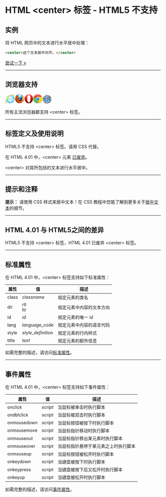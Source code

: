 # HTML &lt;center&gt; 标签 - HTML5 不支持

## 实例

将 HTML 网页中的文本进行水平居中处理：

```HTML
<center>这个文本居中对齐。</center>
```

[尝试一下 »](http://www.runoob.com/try/try.php?filename=tryhtml_center_test)

--------

## 浏览器支持

![Internet Explorer](images/compatible_ie.gif)![Firefox](images/compatible_firefox.gif)![Opera](images/compatible_opera.gif)![Google Chrome](images/compatible_chrome.gif)![Safari](images/compatible_safari.gif)

所有主流浏览器都支持 &lt;center&gt; 标签。

--------

## 标签定义及使用说明

HTML5 不支持 &lt;center&gt; 标签。请用 CSS 代替。

在 HTML 4.01 中，&lt;center&gt; 元素 [已废弃](javascript:NewWindow('/try/deprecated.htm'))。

&lt;center&gt; 对其所包括的文本进行水平居中。

--------

## 提示和注释

**提示：** 请使用 CSS 样式来居中文本！在 CSS 教程中您能了解到更多关于[居中文本](http://www.runoob.com/css/css-text.html)的细节。

--------

## HTML 4.01 与 HTML5之间的差异

HTML5 不支持 &lt;center&gt; 标签，HTML 4.01 已废弃 &lt;center&gt; 标签。

--------

## 标准属性

在 HTML 4.01 中，&lt;center&gt; 标签支持如下标准属性：

| 属性 | 值 | 描述 |
| ---- | ---- | ---- |
| class | _classname_ | 规定元素的类名 |
| dir | rtl<br/>ltr | 规定元素中内容的文本方向 |
| id | _id_ | 规定元素的唯一 id |
| lang | _language_code_ | 规定元素中内容的语言代码 |
| style | _style_definition_ | 规定元素的行内样式 |
| title | _text_ | 规定元素的额外信息 |

如需完整的描述，请访问[标准属性](003_ref-standardattributes.md)。

--------

## 事件属性

在 HTML 4.01 中，&lt;center&gt; 标签支持如下事件属性：

| 属性 | 值 | 描述 |
| ---- | ---- | ---- |
| onclick | _script_ | 当鼠标被单击时执行脚本 |
| ondblclick | _script_ | 当鼠标被双击时执行脚本 |
| onmousedown | _script_ | 当鼠标按钮被按下时执行脚本 |
| onmousemove | _script_ | 当鼠标指针移动时执行脚本 |
| onmouseout | _script_ | 当鼠标指针移出某元素时执行脚本 |
| onmouseover | _script_ | 当鼠标指针悬停于某元素之上时执行脚本 |
| onmouseup | _script_ | 当鼠标按钮被松开时执行脚本 |
| onkeydown | _script_ | 当键盘被按下时执行脚本 |
| onkeypress | _script_ | 当键盘被按下后又松开时执行脚本 |
| onkeyup | _script_ | 当键盘被松开时执行脚本 |

如需完整的描述，请访问[事件属性](r/tags/004_ref-eventattributes.md)。
